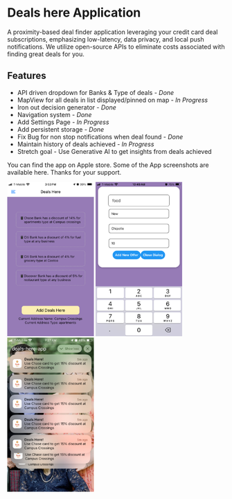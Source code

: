 # Deals here Application
A proximity-based deal finder application leveraging your credit card deal subscriptions, emphasizing low-latency, data privacy, and local push notifications. We utilize open-source APIs to eliminate costs associated with finding great deals for you.

## Features
- API driven dropdown for Banks & Type of deals - *Done*
- MapView for all deals in list displayed/pinned on map - *In Progress*
- Iron out decision generator - *Done*
- Navigation system - *Done*
- Add Settings Page - *In Progress*
- Add persistent storage - *Done*
- Fix Bug for non stop notifications when deal found - *Done*
- Maintain history of deals achieved - *In Progress*
- Stretch goal - Use Generative AI to get insights from deals achieved

You can find the app on Apple store. Some of the App screenshots are available here. Thanks for your support.
<p float="left">
    <img src="images/1.PNG" alt="Main Page" width="200"/>
    <img src="images/2.PNG" alt="Add Deal" width="200"/>
    <img src="images/3.PNG" alt="Receive Notifications" width="200"/>
</p>